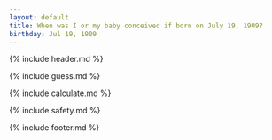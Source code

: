 ```yaml
---
layout: default
title: When was I or my baby conceived if born on July 19, 1909?
birthday: Jul 19, 1909
---
```


{% include header.md %}

{% include guess.md %}

{% include calculate.md %}

{% include safety.md %}

{% include footer.md %}



